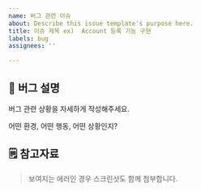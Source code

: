 ```yaml
---
name: 버그 관련 이슈
about: Describe this issue template's purpose here.
title: 이슈 제목 ex)  Account 등록 기능 구현
labels: bug
assignees: ''

---
```


## 🐛 버그 설명
버그 관련 상황을 자세하게 작성해주세요.

어떤 환경, 어떤 행동, 어떤 상황인지?

## 🗒 참고자료
> 보여지는 에러인 경우 스크린샷도 함께 첨부합니다.
